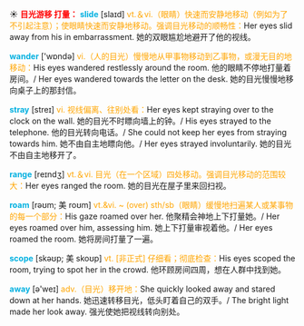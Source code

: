 ☀ <font color="red">**目光游移 打量：**</font>
<font color="sky blue">**slide**</font> [slaɪd] 
<font color="orange">vt.＆vi.（眼睛）快速而安静地移动（例如为了不引起注意）；使眼睛快速而安静地移动。强调目光移动的顺畅性：</font>Her eyes slid away from his in embarrassment. 她的双眼尴尬地避开了他的视线。

<font color="sky blue">**wander**</font> ['wɒndə] 
<font color="orange">vi.（人的目光）慢慢地从甲事物移动到乙事物，或漫无目的地移动：</font>His eyes wandered restlessly around the room. 他的眼睛不停地打量着房间。/ Her eyes wandered towards the letter on the desk. 她的目光慢慢地移向桌子上的那封信。
           
<font color="sky blue">**stray**</font> [streɪ]
<font color="orange">vi. 视线偏离、往别处看：</font>Her eyes kept straying over to the clock on the wall. 她的目光不时瞟向墙上的钟。/ His eyes strayed to the telephone. 他的目光转向电话。/ She could not keep her eyes from straying towards him. 她不由自主地瞟向他。/ Her eyes strayed involuntarily. 她的目光不由自主地移开了。

<font color="sky blue">**range**</font> [reɪndӡ] 
<font color="orange">vt.＆vi. 目光（在一个区域）四处移动。强调目光移动的范围较大：</font>Her eyes ranged the room. 她的目光在屋子里来回扫视。
           
<font color="sky blue">**roam**</font> [rəʊm; 美 roʊm]
<font color="orange">vt.&vi. ~ (over) sth/sb（眼睛）缓慢地扫遍某人或某事物的每一个部分：</font>His gaze roamed over her. 他聚精会神地上下打量她。/ Her eyes roamed over him, assessing him. 她上下打量审视着他。/ Her eyes roamed the room. 她将房间打量了一遍。
           
<font color="sky blue">**scope**</font> [skəʊp; 美 skoʊp]
<font color="orange">vt. [非正式] 仔细看；彻底检查：</font>His eyes scoped the room, trying to spot her in the crowd. 他环顾房间四周，想在人群中找到她。

<font color="sky blue">**away**</font> [ə'weɪ] 
<font color="orange">adv.（目光）移开地：</font>She quickly looked away and stared down at her hands. 她迅速转移目光，低头盯着自己的双手。/ The bright light made her look away. 强光使她把视线转向别处。
